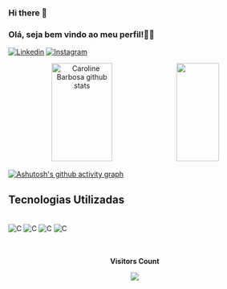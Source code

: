 ### Hi there 👋

<!--
**uDiegoDantas/uDiegoDantas** is a ✨ _special_ ✨ repository because its `README.md` (this file) appears on your GitHub profile.

Here are some ideas to get you started:

- 🔭 I’m currently working on ...
- 🌱 I’m currently learning ...
- 👯 I’m looking to collaborate on ...
- 🤔 I’m looking for help with ...
- 💬 Ask me about ...
- 📫 How to reach me: ...
- 😄 Pronouns: ...
- ⚡ Fun fact: ...
-->

### Olá, seja bem vindo ao meu perfil!👋🏼

[![Linkedin](https://img.shields.io/badge/LinkedIn-0077B5?style=for-the-badge&logo=linkedin&logoColor=white)]()
[![Instagram](https://img.shields.io/badge/Instagram-E4405F?style=for-the-badge&logo=instagram&logoColor=white)]()

<div align="center">  
  <img width="49%" height="195px" src="https://github-readme-stats.vercel.app/api?username=uDiegoDantas&show_icons=true&count_private=true&hide_border=true&title_color=d93030&icon_color=d93030&text_color=d93030&bg_color=0d1117" alt="Caroline Barbosa github stats" /> 
  <img width="41%" height="195px" src="https://github-readme-stats.vercel.app/api/top-langs/?username=Kingnaldo1337&layout=compact&hide_border=true&title_color=d93030&text_color=d93030&bg_color=0d1117" />
</div>

[![Ashutosh's github activity graph](https://github-readme-activity-graph.vercel.app/graph?username=uDiegoDantas&bg_color=0d1117&color=f2f2f2&line=d93030&point=1fc140&area=true&hide_border=true)](https://github.com/ashutosh00710/github-readme-activity-graph)

## Tecnologias Utilizadas

<div style="display: inline_block"><br/>
  <img align = "center"  alt="C" src="https://img.shields.io/badge/C-00599C?style=for-the-badge&logo=c&logoColor=white" />
  <img align = "center"  alt="C" src="https://img.shields.io/badge/HTML5-E34F26?style=for-the-badge&logo=html5&logoColor=white" />
  <img align = "center"  alt="C" src="https://img.shields.io/badge/CSS3-1572B6?style=for-the-badge&logo=css3&logoColor=white" />
  <img align = "center"  alt="C" src="https://img.shields.io/badge/Python-14354C?style=for-the-badge&logo=python&logoColor=white" />
  
</div><br/>
<div align="center">
<br><p align="centre"><b>Visitors Count</b></p>  
<p align="center"><img align="center" src="https://profile-counter.glitch.me/{Kingnaldo1337}/count.svg" /></p> 
<br>
</div>
